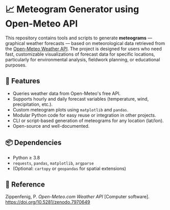 # 📈 Meteogram Generator using Open-Meteo API

This repository contains tools and scripts to generate **meteograms** — graphical weather forecasts — based on meteorological data retrieved from the [Open-Meteo Weather API](https://open-meteo.com/). The project is designed for users who need fast, customizable visualizations of forecast data for specific locations, particularly for environmental analysis, fieldwork planning, or educational purposes.

## 🚀 Features

- Queries weather data from Open-Meteo's free API.
- Supports hourly and daily forecast variables (temperature, wind, precipitation, etc.).
- Custom meteogram plots using `matplotlib` and `pandas`.
- Modular Python code for easy reuse or integration in other projects.
- CLI or script-based generation of meteograms for any location (lat/lon).
- Open-source and well-documented.

## 📦 Dependencies

- Python ≥ 3.8  
- `requests`, `pandas`, `matplotlib`, `argparse`  
- (Optional: `cartopy` or `geopandas` for spatial extensions)

## 🔗 Reference

Zippenfenig, P. *Open-Meteo.com Weather API* [Computer software]. https://doi.org/10.5281/zenodo.7970649
